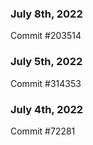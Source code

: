 ### July 8th, 2022

Commit #203514

### July 5th, 2022

Commit #314353


### July 4th, 2022

Commit #72281
